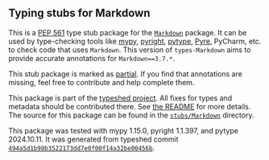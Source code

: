## Typing stubs for Markdown

This is a [PEP 561](https://peps.python.org/pep-0561/)
type stub package for the [`Markdown`](https://github.com/Python-Markdown/markdown) package.
It can be used by type-checking tools like
[mypy](https://github.com/python/mypy/),
[pyright](https://github.com/microsoft/pyright),
[pytype](https://github.com/google/pytype/),
[Pyre](https://pyre-check.org/),
PyCharm, etc. to check code that uses `Markdown`. This version of
`types-Markdown` aims to provide accurate annotations for
`Markdown==3.7.*`.

This stub package is marked as [partial](https://peps.python.org/pep-0561/#partial-stub-packages).
If you find that annotations are missing, feel free to contribute and help complete them.


This package is part of the [typeshed project](https://github.com/python/typeshed).
All fixes for types and metadata should be contributed there.
See [the README](https://github.com/python/typeshed/blob/main/README.md)
for more details. The source for this package can be found in the
[`stubs/Markdown`](https://github.com/python/typeshed/tree/main/stubs/Markdown)
directory.

This package was tested with
mypy 1.15.0,
pyright 1.1.397,
and pytype 2024.10.11.
It was generated from typeshed commit
[`494a5d1b98b3522173dd7e0f00f14a32be00456b`](https://github.com/python/typeshed/commit/494a5d1b98b3522173dd7e0f00f14a32be00456b).